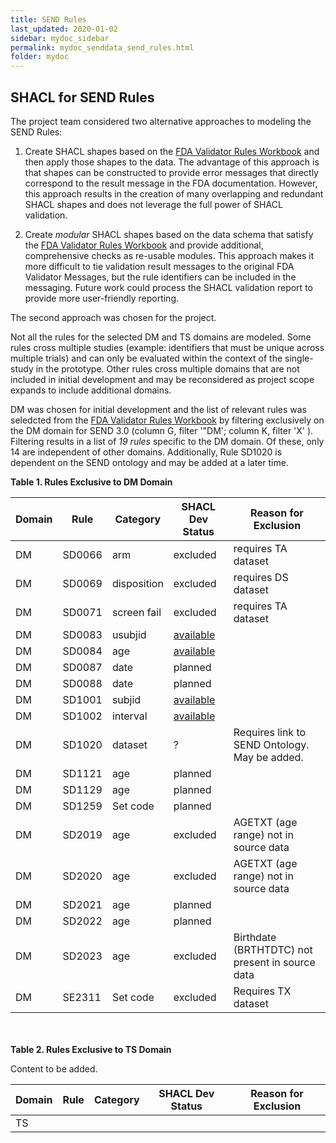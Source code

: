 ```yaml
---
title: SEND Rules
last_updated: 2020-01-02
sidebar: mydoc_sidebar
permalink: mydoc_senddata_send_rules.html
folder: mydoc
---
```


## SHACL for SEND Rules
The project team considered two alternative approaches to modeling the SEND Rules:

1. Create SHACL shapes based on the [FDA Validator Rules Workbook](https://github.com/phuse-org/SENDConform/tree/master/doc/FDA/FDA-Validator-Rules.xlsx) and then apply those shapes to the data.  The advantage of this approach is that shapes can be constructed to provide error messages that directly correspond to the result message in the FDA documentation. However, this approach results in the creation of many overlapping and redundant SHACL shapes and does not leverage the full power of SHACL validation.

2. Create *modular* SHACL shapes based on the data schema that satisfy the [FDA Validator Rules Workbook](https://github.com/phuse-org/SENDConform/tree/master/doc/FDA/FDA-Validator-Rules.xlsx) and provide additional, comprehensive checks as re-usable modules. This approach makes it more difficult to tie validation result messages to the original FDA Validator Messages, but the rule identifiers can be included in the messaging. Future work could process the SHACL validation report to provide more user-friendly reporting.

The second approach was chosen for the project.

Not all the rules for the selected DM and TS domains are modeled. Some rules cross multiple studies (example: identifiers that must be unique across multiple trials) and can only be evaluated within the context of the single-study in the prototype. Other rules cross multiple domains that are not included in initial development and may be reconsidered as project scope expands to include additional domains.

DM was chosen for initial development and the list of relevant rules was seledcted from the [FDA Validator Rules Workbook](https://github.com/phuse-org/SENDConform/tree/master/doc/FDA/FDA-Validator-Rules.xlsx)
by filtering exclusively on the <font class="emph">DM domain for SEND 3.0</font> (column G, filter '"DM'; column K, filter 'X' ). Filtering results in a list of *19 rules* specific to the DM domain. Of these, only 14 are independent of other domains. Additionally, Rule SD1020 is dependent on the SEND ontology and may be added at a later time.

**Table 1. Rules Exclusive to DM Domain**

Domain |Rule   |Category | SHACL Dev Status| Reason for Exclusion
---|-------|-------  | ------ | -------------------
DM|SD0066|arm|<font class='restrict'>excluded</font>|requires TA dataset
DM|SD0069|disposition|<font class='restrict'>excluded</font>|requires DS dataset
DM|SD0071|screen fail|<font class='restrict'>excluded</font>|requires TA dataset
DM|SD0083|usubjid|[available](mydoc_senddata_shacl_shapes.html#ruleSD0083)|
DM|SD0084|age|[available](mydoc_senddata_shacl_shapes.html#ruleSD0084)|
DM|SD0087|date|planned|
DM|SD0088|date|planned|
DM|SD1001|subjid|[available](mydoc_senddata_shacl_shapes.html#ruleSD1001)|
DM|SD1002|interval|[available](mydoc_senddata_shacl_shapes.html#ruleSD1002)|
DM|SD1020|dataset|?|Requires link to SEND Ontology. May be added.
DM|SD1121|age|planned|
DM|SD1129|age|planned|
DM|SD1259|Set code|planned|
DM|SD2019|age|<font class='restrict'>excluded</font>|AGETXT (age range) not in source data|
DM|SD2020|age|<font class='restrict'>excluded</font>|AGETXT (age range) not in source data|
DM|SD2021|age|planned|
DM|SD2022|age|planned|
DM|SD2023|age|<font class='restrict'>excluded</font>|Birthdate (BRTHTDTC) not present in source data|
DM|SE2311|Set code|<font class='restrict'>excluded</font>|Requires TX dataset|

<br><br>
**Table 2. Rules Exclusive to TS Domain**

<font class='toBeAdded'>Content to be added.</font>

Domain |Rule   |Category | SHACL Dev Status| Reason for Exclusion
---|-------|------- | ------ | ------------------- |
TS |       |         |       |                     |
